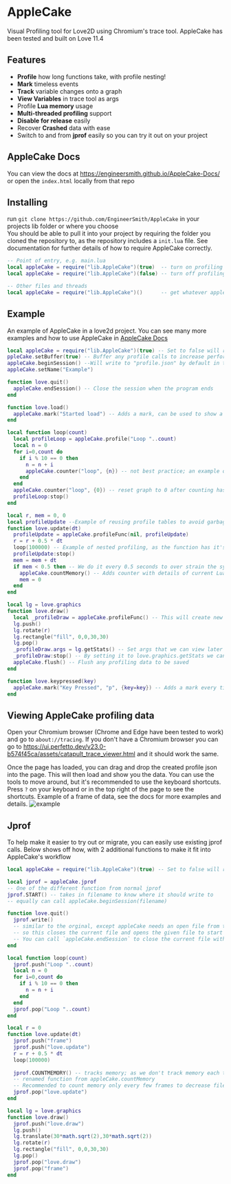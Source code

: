 # AppleCake
Visual Profiling tool for Love2D using Chromium's trace tool. AppleCake has been tested and built on Love 11.4
## Features
* **Profile** how long functions take, with profile nesting!
* **Mark** timeless events
* **Track** variable changes onto a graph
* **View Variables** in trace tool as args
* Profile **Lua memory** usage
* **Multi-threaded profiling** support
* **Disable for release** easily
* Recover **Crashed** data with ease
* Switch to and from **jprof** easily so you can try it out on your project
## AppleCake Docs
You can view the docs at https://engineersmith.github.io/AppleCake-Docs/ or open the `index.html` locally from that repo
## Installing
run `git clone https://github.com/EngineerSmith/AppleCake` in your projects lib folder or where you choose  
You should be able to pull it into your project by requiring the folder you cloned the repository to, as the repository includes a `init.lua` file. See documentation for further details of how to require AppleCake correctly.
```lua
-- Point of entry, e.g. main.lua
local appleCake = require("lib.AppleCake")(true)  -- turn on profiling
local appleCake = require("lib.AppleCake")(false) -- turn off profiling

-- Other files and threads
local appleCake = require("lib.AppleCake")()      -- get whatever appleCake has been loaded by the first call
```
## Example
An example of AppleCake in a love2d project. You can see many more examples and how to use AppleCake in [AppleCake Docs](#AppleCake-Docs)
```lua
local appleCake = require("lib.AppleCake")(true) -- Set to false will remove the profiling tool from the project
ppleCake.setBuffer(true) -- Buffer any profile calls to increase performance
appleCake.beginSession() --Will write to "profile.json" by default in the save directory
appleCake.setName("Example")

function love.quit()
  appleCake.endSession() -- Close the session when the program ends
end

function love.load()
  appleCake.mark("Started load") -- Adds a mark, can be used to show a timeless events or other details
end

local function loop(count)
  local profileLoop = appleCake.profile("Loop "..count)
  local n = 0
  for i=0,count do
    if i % 10 == 0 then
      n = n + i
      appleCake.counter("loop", {n}) -- not best practice; an example of what you can do
    end
  end
  appleCake.counter("loop", {0}) -- reset graph to 0 after counting has stopped
  profileLoop:stop()
end

local r, mem = 0, 0
local profileUpdate --Example of reusing profile tables to avoid garbage
function love.update(dt)
  profileUpdate = appleCake.profileFunc(nil, profileUpdate)
  r = r + 0.5 * dt
  loop(100000) -- Example of nested profiling, as the function has it's own profile
  profileUpdate:stop()
  mem = mem + dt
  if mem < 0.5 then -- We do it every 0.5 seconds to over strain the system
    appleCake.countMemory() -- Adds counter with details of current Lua memory usage, this becomes a graph
    mem = 0
  end
end

local lg = love.graphics
function love.draw()
  local _profileDraw = appleCake.profileFunc() -- This will create new profile table every time this function is ran
  lg.push()
  lg.rotate(r)
  lg.rectangle("fill", 0,0,30,30)
  lg.pop()
  _profileDraw.args = lg.getStats() -- Set args that we can view later in the viewer
  _profileDraw:stop() -- By setting it to love.graphics.getStats we can see details of the draw
  appleCake.flush() -- Flush any profiling data to be saved
end

function love.keypressed(key)
  appleCake.mark("Key Pressed", "p", {key=key}) -- Adds a mark every time a key is pressed, with the key as an argument
end
```
## Viewing AppleCake profiling data
Open your Chromium browser (Chrome and Edge have been tested to work) and go to `about://tracing`. If you don't have a Chromium browser you can go to https://ui.perfetto.dev/v23.0-b574f45ca/assets/catapult_trace_viewer.html and it should work the same.

Once the page has loaded, you can drag and drop the created profile json into the page. This will then load and show you the data. You can use the tools to move around, but it's recommended to use the keyboard shortcuts. Press `?` on your keyboard or in the top right of the page to see the shortcuts.
Example of a frame of data, see the docs for more examples and details.
![example](https://i.imgur.com/6SBDkSc.png "Example of chrome tracing")
## Jprof
To help make it easier to try out or migrate, you can easily use existing jprof calls. Below shows off how, with 2 additional functions to make it fit into AppleCake's workflow
```lua
local appleCake = require("lib.AppleCake")(true) -- Set to false will remove the profiling tool from the project, and all other threads

local jprof = appleCake.jprof
-- One of the different function from normal jprof
jprof.START() -- takes in filename to know where it should write to
-- equally can call appleCake.beginSession(filename)

function love.quit()
  jprof.write()
  -- similar to the orginal, except appleCake needs an open file from the start to work (see above),
  -- so this closes the current file and opens the given file to start writing to
  -- You can call `appleCake.endSession` to close the current file without opening a file again
end

local function loop(count)
  jprof.push("Loop "..count)
  local n = 0
  for i=0,count do
    if i % 10 == 0 then
      n = n + i
    end
  end
  jprof.pop("Loop "..count)
end

local r = 0
function love.update(dt)
  jprof.push("frame")
  jprof.push("love.update")
  r = r + 0.5 * dt
  loop(100000)
  
  jprof.COUNTMEMORY() -- tracks memory; as we don't track memory each time push is called like jprof
  -- renamed function from appleCake.countMemory
  -- Recommended to count memory only every few frames to decrease file size of the resulting profiled session
  jprof.pop("love.update")
end

local lg = love.graphics
function love.draw()
  jprof.push("love.draw")
  lg.push()
  lg.translate(30*math.sqrt(2),30*math.sqrt(2))
  lg.rotate(r)
  lg.rectangle("fill", 0,0,30,30)
  lg.pop()
  jprof.pop("love.draw")
  jprof.pop("frame")
end
```
